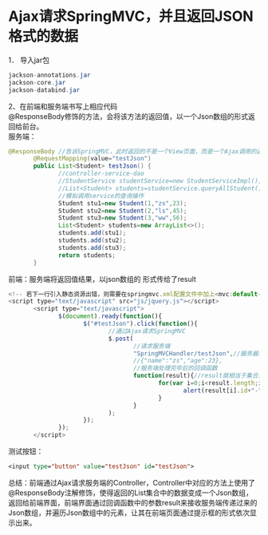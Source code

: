 # Ajax请求SpringMVC，并且返回JSON格式的数据
1．  导入jar包<br/>
```java
jackson-annotations.jar
jackson-core.jar
jackson-databind.jar
```
2、在前端和服务端书写上相应代码<br/>
@ResponseBody修饰的方法，会将该方法的返回值，以一个Json数组的形式返回给前台。<br/>
服务端：<br/>
```java
@ResponseBody //告诉SpringMVC，此时返回的不是一个View页面，而是一个Ajax调用的返回值(Json数组)
       @RequestMapping(value="testJson")
       public List<Student> testJson() {
              //controller-service-dao
              //StudentService studentService=new StudentServiceImpl();
              //List<Student> students=studentService.queryAllStudent();
              //模拟调用service的查询操作
              Student stu1=new Student(1,"zs",23);
              Student stu2=new Student(2,"ls",45);
              Student stu3=new Student(3,"ww",56);
              List<Student> students=new ArrayList<>();
              students.add(stu1);
              students.add(stu2);
              students.add(stu3);
              return students;
       }
```
前端：服务端将返回值结果，以json数组的 形式传给了result<br/>
```js
<!-- 若下一行引入静态资源出错，则需要在springmvc.xml配置文件中加上<mvc:default-servlet-handler/>标签即可 -->
<script type="text/javascript" src="js/jquery.js"></script>
       <script type="text/javascript">
              $(document).ready(function(){
                     $("#testJson").click(function(){
                            //通过Ajax请求SpringMVC
                            $.post(
                                   //请求服务端
                                   "SpringMVCHandler/testJson",//服务器地址
                                   //{"name":"zs","age":23},
                                   //服务端处理完毕后的回调函数
                                   function(result){//result就相当于集合对象stduents，在加上@ResponseBody后，students实质上是一个json数组的格式
                                          for(var i=0;i<result.length;i++){ //遍历数组
                                                 alert(result[i].id+"-"+result[i].name+"-"+result[i].age);
                                          }
                                   }
                            );
                     });
              });
       </script>
``` 
测试按钮：<br/>
```jsp
<input type="button" value="testJson" id="testJson">
```
 
总结：前端通过Ajax请求服务端的Controller，Controller中对应的方法上使用了@ResponseBody注解修饰，使得返回的List集合中的数据变成一个Json数组，返回给前端界面，前端界面通过回调函数中的参数result来接收服务端传递过来的Json数组，并遍历Json数组中的元素，让其在前端页面通过提示框的形式依次显示出来。
